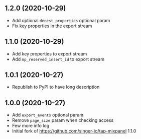 1.2.0 (2020-10-29)
-------------------

- Add optional `denest_properties` optional param
- Fix key properties in the export stream

1.1.0 (2020-10-29)
-------------------

- Add key properties to export stream
- Add `mp_reserved_insert_id` to export stream

1.0.1 (2020-10-27)
-------------------

- Republish to PyPI to have long description

1.0.0 (2020-10-27)
-------------------

- Add `export_events` optional param
- Remove `page_size` param when checking access
- Few more info log
- Initial fork of https://github.com/singer-io/tap-mixpanel 1.1.0

